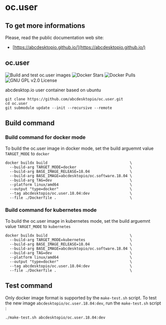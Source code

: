# oc.user

## To get more informations

Please, read the public documentation web site:
* [https://abcdesktopio.github.io/](https://abcdesktopio.github.io/)

## oc.user

![Build and test oc.user images](https://github.com/abcdesktopio/oc.user.18.04/workflows/Build%20and%20test%20oc.user%20images/badge.svg)
![Docker Stars](https://img.shields.io/docker/stars/abcdesktopio/oc.user.18.04.svg) 
![Docker Pulls](https://img.shields.io/docker/pulls/abcdesktopio/oc.user.18.04.svg)
![GNU GPL v2.0 License](https://img.shields.io/github/license/abcdesktopio/oc.user.svg)

abcdesktop.io user container based on ubuntu

```
git clone https://github.com/abcdesktopio/oc.user.git
cd oc.user
git submodule update --init --recursive --remote
```

## Build command

### Build command for docker mode


To build the oc.user image in docker mode, set the build arguemnt value `TARGET_MODE` to `docker`

```
docker buildx build                                     \
  --build-arg TARGET_MODE=docker                        \
  --build-arg BASE_IMAGE_RELEASE=18.04                  \
  --build-arg BASE_IMAGE=abcdesktopio/oc.software.18.04 \             
  --build-arg TAG=dev                                   \
  --platform linux/amd64                                \
  --output "type=docker"                                \
  --tag abcdesktopio/oc.user.18.04:dev                  \
  --file ./Dockerfile .                                 \
```


### Build command for kubernetes mode


To build the oc.user image in kubernetes mode, set the build arguemnt value `TARGET_MODE` to `kubernetes`

```
docker buildx build                                     \
  --build-arg TARGET_MODE=kubernetes                    \
  --build-arg BASE_IMAGE_RELEASE=18.04                  \
  --build-arg BASE_IMAGE=abcdesktopio/oc.software.18.04 \             
  --build-arg TAG=dev                                   \
  --platform linux/amd64                                \
  --output "type=docker"                                \
  --tag abcdesktopio/oc.user.18.04:dev                  \
  --file ./Dockerfile .                                 \
```


## Test command

Only docker image format is supported by the `make-test.sh` script.
To test the new image `abcdesktopio/oc.user.18.04:dev`, run the `make-test.sh` script :

```
./make-test.sh abcdesktopio/oc.user.18.04:dev
```

